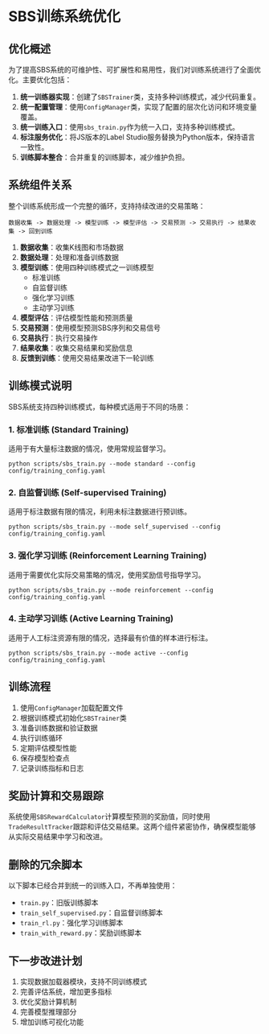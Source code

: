 # SBS训练系统优化

## 优化概述

为了提高SBS系统的可维护性、可扩展性和易用性，我们对训练系统进行了全面优化。主要优化包括：

1. **统一训练器实现**：创建了`SBSTrainer`类，支持多种训练模式，减少代码重复。
2. **统一配置管理**：使用`ConfigManager`类，实现了配置的层次化访问和环境变量覆盖。
3. **统一训练入口**：使用`sbs_train.py`作为统一入口，支持多种训练模式。
4. **标注服务优化**：将JS版本的Label Studio服务替换为Python版本，保持语言一致性。
5. **训练脚本整合**：合并重复的训练脚本，减少维护负担。

## 系统组件关系

整个训练系统形成一个完整的循环，支持持续改进的交易策略：

```
数据收集 -> 数据处理 -> 模型训练 -> 模型评估 -> 交易预测 -> 交易执行 -> 结果收集 -> 回到训练
```

1. **数据收集**：收集K线图和市场数据
2. **数据处理**：处理和准备训练数据
3. **模型训练**：使用四种训练模式之一训练模型
   - 标准训练
   - 自监督训练
   - 强化学习训练
   - 主动学习训练
4. **模型评估**：评估模型性能和预测质量
5. **交易预测**：使用模型预测SBS序列和交易信号
6. **交易执行**：执行交易操作
7. **结果收集**：收集交易结果和奖励信息
8. **反馈到训练**：使用交易结果改进下一轮训练

## 训练模式说明

SBS系统支持四种训练模式，每种模式适用于不同的场景：

### 1. 标准训练 (Standard Training)

适用于有大量标注数据的情况，使用常规监督学习。

```
python scripts/sbs_train.py --mode standard --config config/training_config.yaml
```

### 2. 自监督训练 (Self-supervised Training)

适用于标注数据有限的情况，利用未标注数据进行预训练。

```
python scripts/sbs_train.py --mode self_supervised --config config/training_config.yaml
```

### 3. 强化学习训练 (Reinforcement Learning Training)

适用于需要优化实际交易策略的情况，使用奖励信号指导学习。

```
python scripts/sbs_train.py --mode reinforcement --config config/training_config.yaml
```

### 4. 主动学习训练 (Active Learning Training)

适用于人工标注资源有限的情况，选择最有价值的样本进行标注。

```
python scripts/sbs_train.py --mode active --config config/training_config.yaml
```

## 训练流程

1. 使用`ConfigManager`加载配置文件
2. 根据训练模式初始化`SBSTrainer`类
3. 准备训练数据和验证数据
4. 执行训练循环
5. 定期评估模型性能
6. 保存模型检查点
7. 记录训练指标和日志

## 奖励计算和交易跟踪

系统使用`SBSRewardCalculator`计算模型预测的奖励值，同时使用`TradeResultTracker`跟踪和评估交易结果。这两个组件紧密协作，确保模型能够从实际交易结果中学习和改进。

## 删除的冗余脚本

以下脚本已经合并到统一的训练入口，不再单独使用：

- `train.py`：旧版训练脚本
- `train_self_supervised.py`：自监督训练脚本
- `train_rl.py`：强化学习训练脚本
- `train_with_reward.py`：奖励训练脚本

## 下一步改进计划

1. 实现数据加载器模块，支持不同训练模式
2. 完善评估系统，增加更多指标
3. 优化奖励计算机制
4. 完善模型推理部分
5. 增加训练可视化功能 